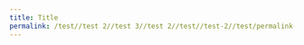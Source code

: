 ```yaml
---
title: Title
permalink: /test//test 2//test 3//test 2//test//test-2//test/permalink-test
---
```







